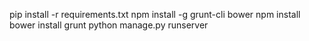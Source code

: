 pip install -r requirements.txt
npm install -g grunt-cli bower
npm install
bower install
grunt
python manage.py runserver
